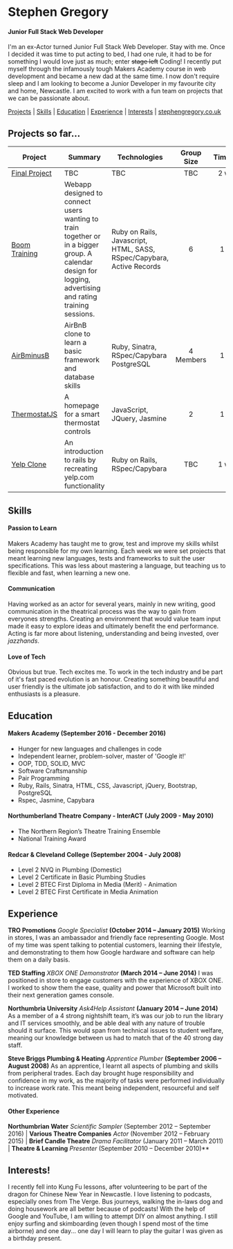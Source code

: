 # Stephen Gregory
#### Junior Full Stack Web Developer

I'm an ex-Actor turned Junior Full Stack Web Developer. Stay with me. Once I decided it was time to put acting to bed, I had one rule, it had to be for something I would love just as much; enter ~~stage left~~ Coding! I recently put myself through the infamously tough Makers Academy course in web development and became a new dad at the same time. I now don't require sleep and I am looking to become a Junior Developer in my favourite city and home, Newcastle. I am excited to work with a fun team on projects that we can be passionate about.

[Projects](#projects) | [Skills](#skills) | [Education](#education) | [Experience](#experience) | [Interests](#interests) | [stephengregory.co.uk](https://stephengregory.co.uk)


## <a name="projects">Projects so far...</a>
| Project   | Summary | Technologies | Group Size | Timeframe |
|---        |---          |---           |:---:       |:---:             |
| [Final Project](address) | TBC | TBC | TBC | 2 weeks |
| [Boom Training](https://github.com/stejgregory/boom_training_webapp.git) | Webapp designed to connect users wanting to train together or in a bigger group. A calendar design for logging, advertising and rating training sessions. | Ruby on Rails, Javascript, HTML, SASS, RSpec/Capybara, Active Records | 6 | 1 week |
| [AirBminusB](https://github.com/stejgregory/Airbminusb.git) | AirBnB clone to learn a basic framework and database skills | Ruby, Sinatra, RSpec/Capybara PostgreSQL | 4 Members | 1 week |
| [ThermostatJS](https://github.com/stejgregory/thermostat_js.git) | A homepage for a smart thermostat controls | JavaScript, JQuery, Jasmine | 2 | 1 week |
| [Yelp Clone](https://github.com/stejgregory/yelp_clone.git) | An introduction to rails by recreating yelp.com functionality | Ruby on Rails, RSpec/Capybara | TBC | 1 weeks |

## <a name="skills">Skills</a>

#### Passion to Learn
Makers Academy has taught me to grow, test and improve my skills whilst being responsible for my own learning. Each week we were set projects that meant learning new languages, tests and frameworks to suit the user specifications. This was less about mastering a language, but teaching us to flexible and fast, when learning a new one.

#### Communication
Having worked as an actor for several years, mainly in new writing, good communication in the theatrical process was the way to gain from everyones strengths. Creating an environment that would value team input made it easy to explore ideas and ultimately benefit the end performance. Acting is far more about listening, understanding and being invested, over *jazzhands*.

#### Love of Tech
Obvious but true. Tech excites me. To work in the tech industry and be part of it's fast paced evolution is an honour. Creating something beautiful and user friendly is the ultimate job satisfaction, and to do it with like minded enthusiasts is a pleasure.


## <a name="education">Education</a>
#### Makers Academy (September 2016 - December 2016)

- Hunger for new languages and challenges in code
- Independent learner, problem-solver, master of 'Google it!'
- OOP, TDD, SOLID, MVC
- Software Craftsmanship
- Pair Programming
- Ruby, Rails, Sinatra, HTML, CSS, Javascript, jQuery, Bootstrap, PostgreSQL
- Rspec, Jasmine, Capybara

#### Northumberland Theatre Company - InterACT (July 2009 - May 2010)

- The Northern Region’s Theatre Training Ensemble
- National Training Award

#### Redcar & Cleveland College (September 2004 - July 2008)

- Level 2 NVQ in Plumbing (Domestic)
- Level 2 Certificate in Basic Plumbing Studies
- Level 2 BTEC First Diploma in Media (Merit) - Animation
- Level 2 BTEC First Certificate in Media Animation


## <a name="experience">Experience</a>

**TRO Promotions** *Google Specialist* **(October 2014 – January 2015)**
Working in stores, I was an ambassador and friendly face representing Google. Most of my time was spent talking to potential customers, learning their lifestyle, and demonstrating to them how Google hardware and software can help them on a daily basis.

**TED Staffing** *XBOX ONE Demonstrator* **(March 2014 – June 2014)**
I was positioned in store to engage customers with the experience of XBOX ONE. I worked to show them the ease, quality and power that Microsoft built into their next generation games console.

**Northumbria University** *Ask4Help Assistant* **(January 2014 – June 2014)**
As a member of a 4 strong nightshift team, it’s was our job to run the library and IT services smoothly, and be able deal with any nature of trouble should it surface. This would span from technical issues to student welfare, meaning our knowledge between us had to match that of the 40 strong day staff.

**Steve Briggs Plumbing & Heating** *Apprentice Plumber* **(September 2006 – August 2008)**
As an apprentice, I learnt all aspects of plumbing and skills from peripheral trades. Each day brought huge responsibility and confidence in my work, as the majority of tasks were performed individually to increase work rate. This meant being independent, resourceful and self motivated.

#### Other Experience
**Northumbrian Water** *Scientific Sampler* (September 2012 – September 2016) |
**Various Theatre Companies** *Actor* (November 2012 – February 2015) |
**Brief Candle Theatre** *Drama Facilitator* (January 2011 – March 2011) |
**Theatre & Learning** *Presenter* (September 2010 – December 2010)**



## <a name="interests">Interests!</a>

I recently fell into Kung Fu lessons, after volunteering to be part of the dragon for Chinese New Year in Newcastle. I love listening to podcasts, especially ones from The Verge. Bus journeys, walking the in-laws dog and doing housework are all better because of podcasts! With the help of Google and YouTube, I am willing to attempt DIY on almost anything. I still enjoy surfing and skimboarding (even though I spend most of the time airborne) and one day... one day I will learn to play the guitar I was given as a birthday present.
